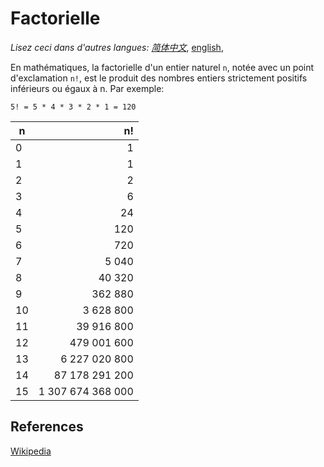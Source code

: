 # Factorielle

_Lisez ceci dans d'autres langues:_
[_简体中文_](README.zh-CN.md), [english](README.md),

En mathématiques, la factorielle d'un entier naturel `n`,
notée avec un point d'exclamation `n!`, est le produit des nombres entiers
strictement positifs inférieurs ou égaux à n. Par exemple:

```
5! = 5 * 4 * 3 * 2 * 1 = 120
```

| n     | n!                          | 
| ----- | --------------------------: |
| 0     | 1                           |
| 1     | 1                           |
| 2     | 2                           |
| 3     | 6                           |
| 4     | 24                          |
| 5     | 120                         |
| 6     | 720                         |
| 7     | 5 040                       |
| 8     | 40 320                      |
| 9     | 362 880                     |
| 10    | 3 628 800                   |
| 11    | 39 916 800                  |
| 12    | 479 001 600                 |
| 13    | 6 227 020 800               |
| 14    | 87 178 291 200              |
| 15    | 1 307 674 368 000           |

## References

[Wikipedia](https://fr.wikipedia.org/wiki/Factorielle)
